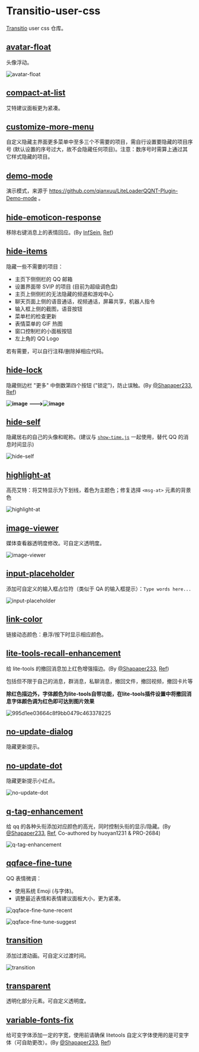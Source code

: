 # Transitio-user-css

[Transitio](https://github.com/PRO-2684/transitio) user css 仓库。

## [avatar-float](./avatar-float.css)

头像浮动。

![avatar-float](./images/avatar-float.jpg)

## [compact-at-list](./compact-at-list.css)

艾特建议面板更为紧凑。

## [customize-more-menu](./customize-more-menu.css)

自定义隐藏主界面更多菜单中至多三个不需要的项目，需自行设置要隐藏的项目序号 (默认设置的序号过大，故不会隐藏任何项目)。注意：数序号时需算上通过其它样式隐藏的项目。

## [demo-mode](./demo-mode.css)

演示模式，来源于 https://github.com/qianxuu/LiteLoaderQQNT-Plugin-Demo-mode 。

## [hide-emoticon-response](./hide-emoticon-response.css)

移除右键消息上的表情回应。(By [InfSein](https://github.com/InfSein), [Ref](https://github.com/PRO-2684/transitio/issues/4#issuecomment-2207904703))

## [hide-items](./hide-items.css)

隐藏一些不需要的项目：

- 主页下侧侧栏的 QQ 邮箱
- 设置界面带 SVIP 的项目 (目前为超级调色盘)
- 主页上侧侧栏的无法隐藏的频道和游戏中心
- 聊天页面上侧的语音通话，视频通话，屏幕共享，机器人指令
- 输入框上侧的截图，语音按钮
- 菜单栏的检查更新
- 表情菜单的 GIF 热图
- 窗口控制栏的小面板按钮
- 左上角的 QQ Logo

若有需要，可以自行注释/删除掉相应代码。

## [hide-lock](./hide-lock.css)

隐藏侧边栏 "更多" 中倒数第四个按钮 ("锁定")，防止误触。(By [@Shapaper233](https://github.com/Shapaper233), [Ref](https://github.com/PRO-2684/transitio/issues/4#issuecomment-2119115010))

**![image](https://github.com/PRO-2684/Transitio-user-css/assets/157946924/67a35135-69ce-461b-9b41-348a1cbd3b4e)**
**--->![image](https://github.com/PRO-2684/Transitio-user-css/assets/157946924/d00a405c-b556-4c37-a9e1-1f1aede8f7d7)**

## [hide-self](./hide-self.css)

隐藏居右的自己的头像和昵称。(建议与 [`show-time.js`](https://github.com/PRO-2684/Scriptio-user-scripts/#show-time) 一起使用，替代 QQ 的消息时间显示)

![hide-self](./images/hide-self.jpg)

## [highlight-at](./highlight-at.css)

高亮艾特：将艾特显示为下划线，着色为主题色；修复选择 `<msg-at>` 元素的背景色

![highlight-at](./images/highlight-at.jpg)

## [image-viewer](./image-viewer.css)

媒体查看器透明度修改。可自定义透明度。

![image-viewer](./images/image-viewer.jpg)

## [input-placeholder](./input-placeholder.css)

添加可自定义的输入框占位符（类似于 QA 的输入框提示）：`Type words here...`

![input-placeholder](./images/input-placeholder.jpg)

## [link-color](./link-color.css)

链接动态颜色：悬浮/按下时显示相应颜色。

## [lite-tools-recall-enhancement](./lite-tools-recall-enhancement.css)

给 lite-tools 的撤回消息加上红色增强描边。(By [@Shapaper233](https://github.com/Shapaper233), [Ref](https://github.com/PRO-2684/transitio/issues/4#issuecomment-2119115010))

包括但不限于自己的消息，群消息，私聊消息，撤回文件，撤回视频，撤回卡片等

**除红色描边外，字体颜色为lite-tools自带功能，在lite-tools插件设置中将撤回消息字体颜色调为红色即可达到图片效果**

![995d1ee03664c8f9bb0479c463378225](https://github.com/PRO-2684/Transitio-user-css/assets/157946924/22149ce4-261d-4b3a-ad78-b93709c320b2)


## [no-update-dialog](./no-update-dialog.css)

隐藏更新提示。

## [no-update-dot](./no-update-dot.css)

隐藏更新提示小红点。

![no-update-dot](./images/no-update-dot.jpg)

## [q-tag-enhancement](./q-tag-enhancement.css)

给 qq 的各种头衔添加对应颜色的高光，同时控制头衔的显示/隐藏。(By [@Shapaper233](https://github.com/Shapaper233), [Ref](https://github.com/PRO-2684/transitio/issues/4#issuecomment-2212343133), Co-authored by huoyan1231 & PRO-2684)

![q-tag-enhancement](./images/q-tag-enhancement.png)

## [qqface-fine-tune](./qqface-fine-tune.css)

QQ 表情微调：

- 使用系统 Emoji (与字体)。
- 调整最近表情和表情建议面板大小，更为紧凑。

![qqface-fine-tune-recent](./images/qqface-fine-tune-recent.jpg)

![qqface-fine-tune-suggest](./images/qqface-fine-tune-suggest.jpg)

## [transition](./transition.css)

添加过渡动画。可自定义过渡时间。

![transition](./images/transition.gif)

## [transparent](./transparent.css)

透明化部分元素。可自定义透明度。

## [variable-fonts-fix](./variable-fonts-fix.css)

给可变字体添加一定的字宽，使用前请确保 litetools 自定义字体使用的是可变字体（可自助更改）。(By [@Shapaper233](https://github.com/Shapaper233), [Ref](https://github.com/PRO-2684/transitio/issues/4#issuecomment-2212343133))

